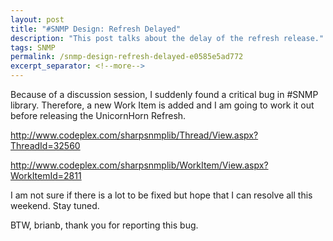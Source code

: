 ```yaml
---
layout: post
title: "#SNMP Design: Refresh Delayed"
description: "This post talks about the delay of the refresh release."
tags: SNMP
permalink: /snmp-design-refresh-delayed-e0585e5ad772
excerpt_separator: <!--more-->
---
```

Because of a discussion session, I suddenly found a critical bug in #SNMP library. Therefore, a new Work Item is added and I am going to work it out before releasing the UnicornHorn Refresh.

http://www.codeplex.com/sharpsnmplib/Thread/View.aspx?ThreadId=32560

http://www.codeplex.com/sharpsnmplib/WorkItem/View.aspx?WorkItemId=2811

I am not sure if there is a lot to be fixed but hope that I can resolve all this weekend. Stay tuned.

BTW, brianb, thank you for reporting this bug.
<!--more-->